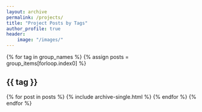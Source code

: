 ```yaml
---
layout: archive
permalink: /projects/
title: "Project Posts by Tags"
author_profile: true
header:
    image: "/images/"
---
```


{% for tag in group_names %}
  {% assign posts = group_items[forloop.index0] %}
  <h2 id="{{ tag | slugify }}" class="archive__subtitle">{{ tag }}</h2>
  {% for post in posts %}
    {% include archive-single.html %}
  {% endfor %}
{% endfor %}
